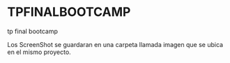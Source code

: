 # TPFINALBOOTCAMP
tp final bootcamp

Los ScreenShot se guardaran en una carpeta llamada imagen que se ubica en el mismo proyecto.
